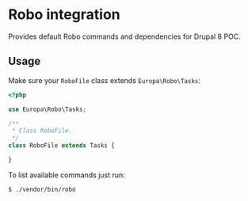# Robo integration

Provides default Robo commands and dependencies for Drupal 8 POC.

## Usage

Make sure your `RoboFile` class extends `Europa\Robo\Tasks`:

```php
<?php

use Europa\Robo\Tasks;

/**
 * Class RoboFile.
 */
class RoboFile extends Tasks {

}
```

To list available commands just run:

```
$ ./vendor/bin/robo
```
